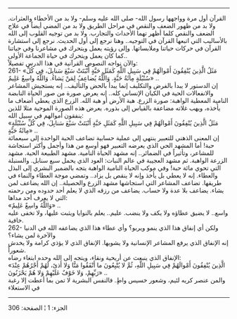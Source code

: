 ------------------------------------------------------------------------

القرآن أول مرة وواجهها رسول الله- صلى الله عليه وسلم- ولا بد من الأخطاء
والعثرات. ولا بد من ظهور الضعف والنقص في مراحل الطريق ولا بد من المضي
أيضاً في علاج الضعف والنقص كلما أظهر تهما الأحداث والتجارب. ولا بد من
توجيه القلوب إلى الله بالأساليب التي اتبعها القرآن في التوجيه.. وهنا
نرجع إلى أول الحديث. نرجع إلى استشارة القرآن في حركات حياتنا وملابساتها.
وإلى رؤيته يعمل ويتحرك في مشاعرنا وفي حياتنا كما كان يعمل ويتحرك في حياة
الجماعة الأولى..  
والآن نواجه النصوص القرآنية في هذا الدرس تفصيلاً:  
261- «مَثَلُ الَّذِينَ يُنْفِقُونَ أَمْوالَهُمْ فِي سَبِيلِ اللَّهِ كَمَثَلِ حَبَّةٍ أَنْبَتَتْ سَبْعَ سَنابِلَ، فِي
كُلِّ سُنْبُلَةٍ مِائَةُ حَبَّةٍ. وَاللَّهُ يُضاعِفُ لِمَنْ يَشاءُ. وَاللَّهُ واسِعٌ عَلِيمٌ» ..  
إن الدستور لا يبدأ بالفرض والتكليف إنما يبدأ بالحض والتأليف.. إنه يستجيش
المشاعر والانفعالات الحية في الكيان الإنساني كله.. إنه يعرض صورة من صور
الحياة النابضة النامية المعطية الواهبة: صورة الزرع. هبة الأرض أو هبة
الله. الزرع الذي يعطي أضعاف ما يأخذه، ويهب غلاته مضاعفة بالقياس إلى
بذوره. يعرض هذه الصورة الموحية مثلا للذين ينفقون أموالهم في سبيل الله:  
«مَثَلُ الَّذِينَ يُنْفِقُونَ أَمْوالَهُمْ فِي سَبِيلِ اللَّهِ كَمَثَلِ حَبَّةٍ أَنْبَتَتْ سَبْعَ سَنابِلَ، فِي كُلِّ
سُنْبُلَةٍ مِائَةُ حَبَّةٍ» ..  
إن المعنى الذهني للتعبير ينتهي إلى عملية حسابية تضاعف الحبة الواحدة إلى
سبعمائة حبة! أما المشهد الحي الذي يعرضه التعبير فهو أوسع من هذا وأجمل
وأكثر استجاشة للمشاعر، وتأثيراً في الضمائر.. إنه مشهد الحياة النامية.
مشهد الطبيعة الحية. مشهد الزرعة الواهبة. ثم مشهد العجيبة في عالم النبات:
العود الذي يحمل سبع سنابل. والسنبلة التي تحوي مائة حبة! وفي موكب الحياة
النامية الواهبة يتجه بالضمير البشري إلى البذل والعطاء. إنه لا يعطي بل
يأخذ وإنه لا ينقص بل يزاد.. وتمضي موجة العطاء والنماء في طريقها. تضاعف
المشاعر التي استجاشها مشهد الزرع والحصيلة.. إن الله يضاعف لمن يشاء.
يضاعف بلا عدة ولا حساب. يضاعف من رزقه الذي لا يعلم أحد حدوده ومن رحمته
التي لا يعرف أحد مداها:  
«وَاللَّهُ واسِعٌ عَلِيمٌ» ..  
واسع.. لا يضيق عطاؤه ولا يكف ولا ينضب. عليم.. يعلم بالنوايا ويثبت عليها،
ولا تخفى عليه خافية.  
262- ولكن أي إنفاق هذا الذي ينمو ويربو؟ وأي عطاء هذا الذي يضاعفه الله في
الدنيا والآخرة لمن يشاء؟  
إنه الإنفاق الذي يرفع المشاعر الإنسانية ولا يشوبها. الإنفاق الذي لا يؤذي
كرامة ولا يخدش شعوراً.  
الإنفاق الذي ينبعث عن أريحية ونقاء، ويتجه إلى الله وحده ابتغاء رضاه:  
«الَّذِينَ يُنْفِقُونَ أَمْوالَهُمْ فِي سَبِيلِ اللَّهِ، ثُمَّ لا يُتْبِعُونَ ما أَنْفَقُوا مَنًّا وَلا أَذىً،
لَهُمْ أَجْرُهُمْ عِنْدَ رَبِّهِمْ، وَلا خَوْفٌ عَلَيْهِمْ وَلا هُمْ يَحْزَنُونَ» ..  
والمن عنصر كريه لئيم، وشعور خسيس واطٍ. فالنفس البشرية لا تمن بما أعطت إلا
رغبة في الاستعلاء

------------------------------------------------------------------------

الجزء: 1 ¦ الصفحة: 306
